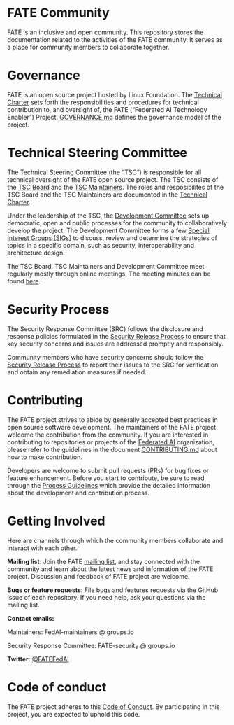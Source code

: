 # FATE Community 
FATE is an inclusive and open community. This repository stores the documentation related to the activities of the FATE community. It serves as 
a place for community members to collaborate together.

# Governance 
FATE is an open source project hosted by Linux Foundation. The [Technical Charter](FATE_Project_Technical_Charter.pdf) sets forth the responsibilities and procedures for technical contribution to, 
and oversight of, the FATE (“Federated AI Technology Enabler”) Project. [GOVERNANCE.md](./GOVERNANCE.md) defines the governance model of the project. 

# Technical Steering Committee 

The Technical Steering Committee (the “TSC”) is responsible for all technical oversight of the FATE open source project.
The TSC consists of the [TSC Board](TSC%20Board.md) and the [TSC Maintainers](TSC%20MAINTAINERS.md). The roles and resposibilites of the TSC Board and the TSC Maintainers are documented in the [Technical Charter](FATE_Project_Technical_Charter.pdf).

Under the leadership of the TSC, the [Development Committee](./meeting-minutes/FATE_Dev_Meeting) sets up democratic, open and public processes for the community to collaboratively develop the project. The Development Committee forms a few [Special Interest Groups (SIGs)](./SIGs) to discuss, review and determine the strategies of topics in a specific domain, such as security, interoperability and architecture design.  

The TSC Board, TSC Maintainers and Development Committee meet regularly mostly through online meetings. The meeting minutes can be found [here](./meeting-minutes).


# Security Process 
The Security Response Committee (SRC) follows the disclosure and response policies formulated in the [Security Release Process](SECURITY.md) to ensure that key security concerns and issues are addressed promptly and responsibly.

Community members who have security concerns should follow the [Security Release Process](SECURITY.md) to report their issues to the SRC for verification and obtain any remediation measures if needed.

# Contributing 
The FATE project strives to abide by generally accepted best practices in open source software development.
The maintainers of the FATE project welcome the contribution from the community. If you are interested in contributing to repositories or projects of the [Federated AI](https://github.com/FederatedAI) organization, please refer to the guidelines in the document [CONTRIBUTING.md](./CONTRIBUTING.md) about how to make contribution.

Developers are welcome to submit pull requests (PRs) for bug fixes or feature enhancement. Before you start to contribute, be sure to read through the [Process Guidelines](FederatedAI_PROJECT_PROCESS_GUIDELINE.md) which provide the detailed information about the development and contribution process.


# Getting Involved  
Here are channels through which the community members collaborate and interact with each other.

**Mailing list**: Join the FATE [mailing list](https://groups.io/g/Fate-FedAI), and stay connected with the community and learn about the latest news and information of the FATE project. Discussion and feedback of FATE project are welcome.  

**Bugs or feature requests**: File bugs and features requests via the GitHub issue of each repository. If you need help, ask your questions via the mailing list.

**Contact emails:** 

Maintainers: FedAI-maintainers @ groups.io

Security Response Committee: FATE-security @ groups.io

**Twitter:** [@FATEFedAI](https://twitter.com/FateFedAI)


# Code of conduct 
The FATE project adheres to this [Code of Conduct](./CODE_OF_CONDUCT.md). By participating in this project, you are expected to uphold this code.

